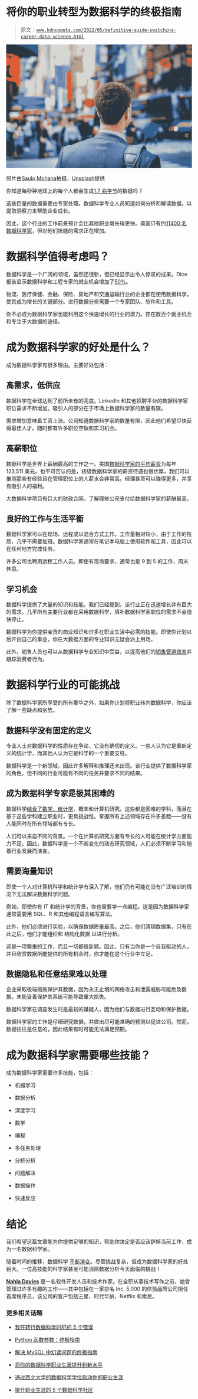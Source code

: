 # 将你的职业转型为数据科学的终极指南

> 原文：[`www.kdnuggets.com/2022/05/definitive-guide-switching-career-data-science.html`](https://www.kdnuggets.com/2022/05/definitive-guide-switching-career-data-science.html)

![将你的职业转型为数据科学的终极指南](img/484b4e15d6ccfe06ff60ac3a8c3724f9.png)

照片由[Saulo Mohana](https://unsplash.com/@saulomohana?utm_source=unsplash&utm_medium=referral&utm_content=creditCopyText)拍摄，[Unsplash](https://unsplash.com/s/photos/to-switching-your-career?utm_source=unsplash&utm_medium=referral&utm_content=creditCopyText)提供

你知道每秒钟地球上的每个人都会生成[1.7 兆字节](https://www.ibm.com/blogs/journey-to-ai/2020/06/netezza-and-ibm-cloud-pak-a-knockout-combo-for-tough-data/)的数据吗？

这些巨量的数据需要由专家处理。数据科学专业人员知道如何分析和解读数据，以提取洞察力来帮助企业成长。

因此，这个行业的工作前景预计会比其他职业增长得更快。美国只有约[11400 名数据科学家](https://www.stitchdata.com/resources/the-state-of-data-science/#:~:text=6%2C300%2C%20or%2055%25%2C%20of,closing%20out%20the%20top%2010.)，但对他们技能的需求正在增加。

# 数据科学值得考虑吗？

数据科学是一个广阔的领域，虽然还很新，但已经显示出令人惊叹的成果。Dice 报告显示数据科学和工程专家的就业机会增加了[50%](http://marketing.dice.com/pdf/2020/Dice_Q2_Tech_Job_Report.pdf)。

物流、医疗保健、金融、保险、房地产和交通运输行业的企业都在使用数据科学，使其成为增长的关键部分。进行数据分析需要一个专家团队、软件和工具。

你不必成为数据科学家也能利用这个快速增长的行业的潜力。存在数百个就业机会和专注于大数据的途径。

# 成为数据科学家的好处是什么？

成为数据科学家有很多理由。主要好处包括：

## 高需求，低供应

数据科学在全球达到了前所未有的高度。LinkedIn 和其他招聘平台的数据科学家职位需求不断增加。吸引人的部分在于市场上数据科学家的数量有限。

需求增加意味着工资上涨。公司知道数据科学家的数量有限，因此他们希望尽快获得最佳人才。随时都有许多职位空缺和实习机会。

## 高薪职位

数据科学是世界上薪酬最高的工作之一。美国[数据科学家的平均薪资](https://www.glassdoor.com/Salaries/data-scientist-pandora-salary-SRCH_KO0,14_KE15,22.htm)为每年 123,511 美元。也不可否认的是，初级数据科学家的薪资待遇也很优厚，我们可以推测那些有经验且在管理职位上的人薪水会非常高。经理甚至可以赚得更多，并享有吸引人的福利。

大数据科学项目有巨大的财政合同。了解哪些公司支付给数据科学家的薪酬最高。

## 良好的工作与生活平衡

数据科学家可以在现场、远程或以混合方式工作。工作量相对较小，由于工作的性质，几乎不需要加班。数据科学家通常在笔记本电脑上使用软件和工具，因此可以在任何地方完成任务。

许多公司也聘用远程工作人员。即使有现场要求，通常也是 9 到 5 的工作，周末休息。

## 学习机会

数据科学提供了大量的知识和技能。我们已经提到，该行业正在迅速增长并有巨大的需求。几乎所有主要行业都在采用数据科学，填补数据科学家职位的需求不会很快停止。

数据科学为你提供宝贵的商业知识和许多在职业生活中必需的技能。即使你计划以后开创自己的事业，你在大数据方面的专业知识无疑会派上用场。

此外，销售人员也可以从数据科学专业知识中受益，以提高他们的[销售管道效率](https://www.dooly.ai/sales-pipeline/)并跟踪消费者行为。

# 数据科学行业的可能挑战

除了数据科学家所享受的所有奢华之外，如果你计划将职业转向数据科学，你应该了解一些缺点和劣势。

## 数据科学没有固定的定义

专业人士对数据科学的性质存在争论，它没有确切的定义。一些人认为它是重新定义的统计学，而其他人认为它是科学的一个重要支柱。

数据科学是一个新领域，因此许多解释和推理还未出现。该行业提供了数据科学家的角色，但不同的行业可能有不同的任务并要求不同的结果。

## 成为数据科学专家是极其困难的

数据科学[结合了数学、统计学](https://www.heavy.ai/learn/data-science)、概率和计算机研究。这些都是困难的学科，而且在基于这些学科建立职业时，更具挑战性。掌握所有上述领域存在许多差距——没有人能同时在所有领域都有专长。

人们可以来自不同的背景。一个在计算机研究方面有专长的人可能在统计学方面能力不足。因此，数据科学是一个不断变化的动态研究领域，人们必须不断学习和随着行业发展而演变。

## 需要海量知识

即使一个人对计算机科学和统计学有深入了解，他们仍有可能在没有广泛培训的情况下无法解决数据科学问题。

例如，即使你有 IT 和统计学的背景，你也需要学一点编程。这是因为数据科学家通常需要用 SQL、R 和其他编程语言编写算法。

此外，他们必须进行实验，以确保数据质量最高。之后，他们清理数据集，只有在此之后，他们才能组织和 结构化数据 以进行分析。

这是一项繁重的工作，而且一切都很新颖。因此，只有当你是一个自我驱动的人，并且欣赏数据所能提供的所有机会时，你才能在这个行业中立足。

## 数据隐私和任意结果难以处理

企业采取极端措施保护其数据，因为永无止境的网络攻击和泄露威胁可能危及数据。未能妥善保护其系统可能导致重大损失。

数据科学家在调查发生时是最初的嫌疑人，因为他们与数据进行互动和保护数据。

数据科学家的工作是仔细研究数据，并做出尽可能准确的预测以促进公司。然而，数据往往是任意的，因此结果有时可能无法满足预期。

# 成为数据科学家需要哪些技能？

成为数据科学家需要许多技能，包括：

+   机器学习

+   数据分析

+   深度学习

+   数学

+   编程

+   多任务处理

+   分析分析

+   问题解决

+   数据操作

+   快速反应

# 结论

我们希望这篇文章能为你提供足够的知识，帮助你决定是否应该辞掉当前工作，成为一名数据科学家。

随着时间的推移，数据科学 [不断演变](https://www.dataversity.net/brief-history-data-science/)。尽管挑战复杂，但成为数据科学家的好处巨大。一位高技能的科学家甚至可能消除数据分析今天面临的挑战！

**[Nahla Davies](http://nahlawrites.com/)** 是一名软件开发人员和技术作家。在全职从事技术写作之前，她曾管理过许多有趣的工作——其中包括在一家排名 Inc. 5,000 的体验品牌公司担任首席程序员，该公司的客户包括三星、时代华纳、Netflix 和索尼。

### 更多相关话题

+   [我在转行数据科学时犯的 5 个错误](https://www.kdnuggets.com/2023/07/5-mistakes-made-switching-data-science-career.html)

+   [Python 函数参数：终极指南](https://www.kdnuggets.com/2023/02/python-function-arguments-definitive-guide.html)

+   [解决 MySQL 中幻读问题的终极指南](https://www.kdnuggets.com/2022/06/definitive-guide-solving-phantom-read-mysql.html)

+   [将你的数据科学职业生涯提升到新水平](https://www.kdnuggets.com/2021/12/sas-advance-data-science-career-next-level.html)

+   [通过西北大学的数据科学学位启动你的职业生涯](https://www.kdnuggets.com/2022/04/nwu-launch-career-northwestern-data-science-degree.html)

+   [提升职业生涯的 5 个数据科学社区](https://www.kdnuggets.com/5-data-science-communities-to-advance-your-career)
